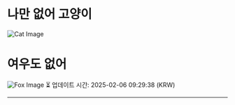 
# 나만 없어 고양이

![Cat Image](https://cdn2.thecatapi.com/images/cnq.jpg)

# 여우도 없어
![Fox Image](https://randomfox.ca/images/19.jpg)
⏳ 업데이트 시간: 2025-02-06 09:29:38 (KRW)

---
